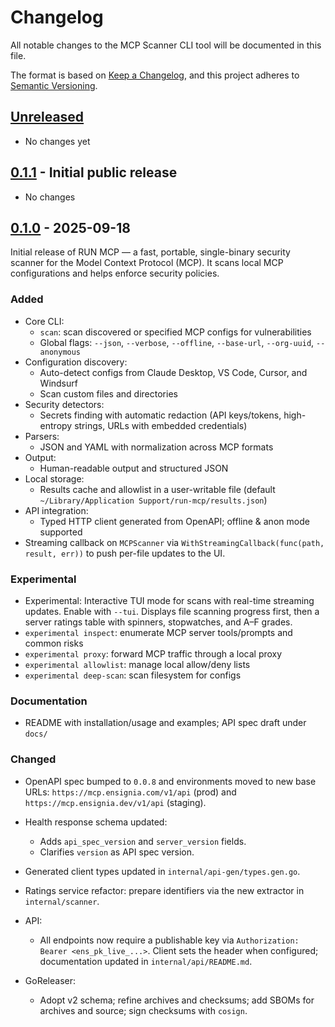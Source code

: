 # Changelog

All notable changes to the MCP Scanner CLI tool will be documented in this file.

The format is based on [Keep a Changelog](https://keepachangelog.com/en/1.1.0/),
and this project adheres to [Semantic Versioning](https://semver.org/spec/v2.0.0.html).

## [Unreleased]

- No changes yet

## [0.1.1] - Initial public release

- No changes

## [0.1.0] - 2025-09-18

Initial release of RUN MCP — a fast, portable,
single-binary security scanner for the Model Context Protocol (MCP). It
scans local MCP configurations and helps enforce security policies.

### Added

- Core CLI:
  - `scan`: scan discovered or specified MCP configs for vulnerabilities
  - Global flags: `--json`, `--verbose`, `--offline`, `--base-url`,
    `--org-uuid`, `--anonymous`
- Configuration discovery:
  - Auto-detect configs from Claude Desktop, VS Code, Cursor, and Windsurf
  - Scan custom files and directories
- Security detectors:
  - Secrets finding with automatic redaction (API keys/tokens, high-entropy
    strings, URLs with embedded credentials)
- Parsers:
  - JSON and YAML with normalization across MCP formats
- Output:
  - Human-readable output and structured JSON
- Local storage:
  - Results cache and allowlist in a user-writable file (default
    `~/Library/Application Support/run-mcp/results.json`)
- API integration:
  - Typed HTTP client generated from OpenAPI; offline & anon mode supported
- Streaming callback on `MCPScanner` via `WithStreamingCallback(func(path,
result, err))` to push per-file updates to the UI.

### Experimental

- Experimental: Interactive TUI mode for scans with real-time streaming updates. Enable
  with `--tui`. Displays file scanning progress first, then a server ratings
  table with spinners, stopwatches, and A–F grades.
- `experimental inspect`: enumerate MCP server tools/prompts and common risks
- `experimental proxy`: forward MCP traffic through a local proxy
- `experimental allowlist`: manage local allow/deny lists
- `experimental deep-scan`: scan filesystem for configs

### Documentation

- README with installation/usage and examples; API spec draft under `docs/`

### Changed

- OpenAPI spec bumped to `0.0.8` and environments moved to new base URLs:
  `https://mcp.ensignia.com/v1/api` (prod) and
  `https://mcp.ensignia.dev/v1/api` (staging).
- Health response schema updated:
  - Adds `api_spec_version` and `server_version` fields.
  - Clarifies `version` as API spec version.
- Generated client types updated in `internal/api-gen/types.gen.go`.
- Ratings service refactor: prepare identifiers via the new extractor in
  `internal/scanner`.

- API:

  - All endpoints now require a publishable key via `Authorization: Bearer
<ens_pk_live_...>`. Client sets the header when configured; documentation
    updated in `internal/api/README.md`.

- GoReleaser:

  - Adopt v2 schema; refine archives and checksums; add SBOMs for archives and
    source; sign checksums with `cosign`.

[Unreleased]: https://github.com/ensigniasec/run-mcp/compare/v0.1.1...HEAD
[0.1.1]: https://github.com/ensigniasec/run-mcp/releases/tag/v0.1.1
[0.1.0]: https://github.com/ensigniasec/run-mcp/releases/tag/v0.1.0
